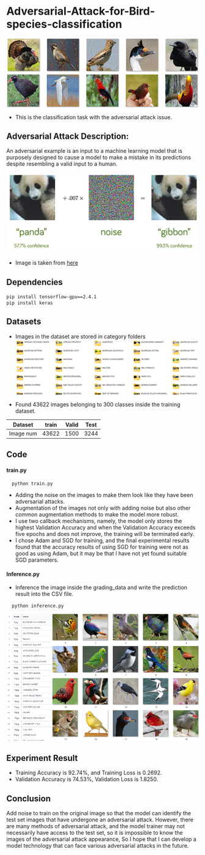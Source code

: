 # Adversarial-Attack-for-Bird-species-classification
![](./readme_img/testset.png)
* This is the classification task with the adversarial attack issue.
## Adversarial Attack Description:
An adversarial example is an input to a machine learning model that is purposely designed to cause a model to make a mistake in its predictions despite resembling a valid input to a human.

![](./readme_img/adversarial.png)

* Image is taken from [here](https://towardsdatascience.com/breaking-neural-networks-with-adversarial-attacks-f4290a9a45aa)


## Dependencies
```shell
pip install tensorflow-gpu==2.4.1
pip install keras
```
## Datasets
* Images in the dataset are stored in category folders
  ![](./readme_img/dataset.png)

* Found 43622 images belonging to 300 classes inside the training dataset.

|Dataset|train|Valid|Test|
|:--:|:--:|:--:|:--:|
|Image num|43622|1500|3244|
## Code
#### train.py
```shell
  python train.py
```
* Adding the noise on the images to make them look like they have been adversarial attacks.
* Augmentation of the images not only with adding noise but also other common augmentation methods to make the model more robust.
* I use two callback mechanisms, namely, the model only stores the highest Validation Accuracy and when the Validation Accuracy exceeds five epochs and does not improve, the training will be terminated early.
* I chose Adam and SGD for training, and the final experimental results found that the accuracy results of using SGD for training were not as good as using Adam, but it may be that I have not yet found suitable SGD parameters.

#### Inference.py
* Inference the image inside the grading_data and write the prediction result into the CSV file.
```shell
  python inference.py
```
![](./readme_img/inference_result.png)

## Experiment Result
* Training Accuracy is 92.74%, and Training Loss is 0.2692.
* Validation Accuracy is 74.53%, Validation Loss is 1.8250.

## Conclusion
Add noise to train on the original image so that the model can identify the test set images that have undergone an adversarial attack. However, there are many methods of adversarial attack, and the model trainer may not necessarily have access to the test set, so it is impossible to know the images of the adversarial attack appearance, So I hope that I can develop a model technology that can face various adversarial attacks in the future.
